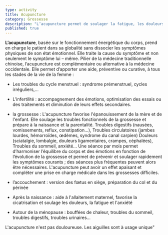 ```yaml
---
type: activity
title: Acupuncture
category: Grossesse
description: "L‘acupuncture permet de soulager la fatigue, les douleurs, les troubles digestifs les troubles circulatoires et l'insomnie au cours de la grossesse."
published: true
---
```




**L’acupuncture**, basée sur le fonctionnement énergétique du corps, prend en charge le patient dans sa globalité sans dissocier les symptômes physiques de son état émotionnel. Elle traite la cause du symptôme et non seulement le symptôme lui – même. Pilier de la médecine traditionnelle chinoise, l’acupuncture est complémentaire ou alternative à la médecine occidentale.
Elle permet d’apporter une aide, préventive ou curative, à tous les stades de la vie de la femme :

-	Les troubles du cycle menstruel : syndrome prémenstruel, cycles irréguliers,… 

-	L’infertilité : accompagnement des émotions, optimisation des essais ou des traitements et diminution de leurs effets secondaires. 

-	 la grossesse : L'acupuncture favorise l'épanouissement de la mère et de l'enfant. Elle soulage les troubles fonctionnels de la grossesse et prépare à la naissance et la parentalité.
Troubles digestifs (nausées, vomissements, reflux, constipation...), 
Troubles circulatoires (jambes lourdes, hémorroïdes, œdèmes, syndrome du canal carpien)
Douleurs (sciatalgie, lombalgie, douleurs ligamentaires, crampes, céphalées), 
Troubles du sommeil, anxiété… 
Une séance par mois permet d’harmoniser l’équilibre du corps et des émotions  en fonction de l’évolution de la grossesse et permet de prévenir et soulager rapidement les symptômes courants ; des séances plus fréquentes peuvent alors être nécessaires.
L'acupuncture peut avoir un effet apaisant et compléter une prise en charge médicale dans les grossesses difficiles.

-	l’accouchement : version des fœtus en siège, préparation du col et du périnée
- Après la naissance : aide à l'allaitement maternel, favorise la cicatrisation et soulage les douleurs, la fatigue et l'anxiété

-	Autour de la ménopause : bouffées de chaleur, troubles du sommeil, troubles digestifs, troubles urinaires… 

L'acupuncture n'est pas douloureuse. Les aiguilles sont à usage unique"
